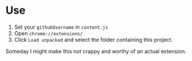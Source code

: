 # Use
1. Set your `githubUsername` in `content.js`
2. Open `chrome://extensions/`
3. Click `Load unpacked` and select the folder containing this project.


Someday I might make this not crappy and worthy of an actual extension.
